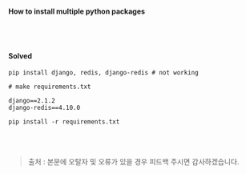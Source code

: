 #### How to install multiple python packages
<br><br>
#### Solved
```text
pip install django, redis, django-redis # not working
```
 
```text
# make requirements.txt

django==2.1.2
django-redis==4.10.0
```

```text
pip install -r requirements.txt
```

<br><br>
> 출처 : 
> 본문에 오탈자 및 오류가 있을 경우 피드백 주시면 감사하겠습니다.